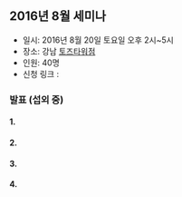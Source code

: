 ## 2016년 8월 세미나
* 일시: 2016년 8월 20일 토요일 오후 2시~5시
* 장소: 강남 [토즈타워점](https://www.google.co.kr/maps/place/Gangnam+toztower/@37.5332881,126.9727231,13z/data=!4m8!1m2!2m1!1z6rCV64KoIO2GoOymiO2DgOybjA!3m4!1s0x357ca1574a66f4dd:0x3f766127b34aa28!8m2!3d37.4966909!4d127.0305721?hl=en)
* 인원: 40명
* 신청 링크 : 

### 발표 (섭외 중)
#### 1. 

#### 2. 

#### 3. 

#### 4. 
